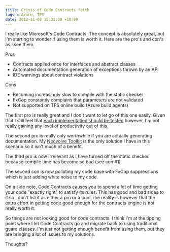 ```yaml
---
title: Crisis of Code Contracts faith
tags : Azure, TFS
date: 2012-11-08 15:31:00 +10:00
---
```


I really like Microsoft's Code Contracts. The concept is absolutely great, but I'm starting to wonder if using them is worth it. Here are the pro's and con's as I see them.

Pros

* Contracts applied once for interfaces and abstract classes
* Automated documentation generation of exceptions thrown by an API
* IDE warnings about contract violations

Cons

* Becoming increasingly slow to compile with the static checker
* FxCop constantly complains that parameters are not validated
* Not supported on TFS online build (Azure build agents)

The first pro is really great and I don't want to let go of this one easily. Given that I still feel that [each implementation should be tested][0] however, I'm not really gaining any level of productivity out of this.

The second pro is really only worthwhile if you are actually generating documentation. My [Neovolve Toolkit][1] is the only solution I have in this scenario so it isn't much of a benefit.

The third pro is now irrelevant as I have turned off the static checker because compile time has become so bad (see con #1)

The second con is now polluting my code base with FxCop suppressions which is just adding white noise to my code.

On a side note, Code Contracts causes you to spend a lot of time getting your code "exactly right" to satisfy its rules. This has good and bad sides to it so I don't list it as either a pro or a con. The reality is however that the extra effort in getting code good enough for the contracts engine is not really worth it.

So things are not looking good for code contracts. I think I'm at the tipping point where I let Code Contracts go and migrate back to using traditional guard clauses. I'm just not getting enough benefit from using them, but they are bringing a lot of issues to my solutions.

Thoughts?

[0]: /2012/03/20/should-code-contracts-be-tested/
[1]: http://neovolve.codeplex.com/releases/view/53499
